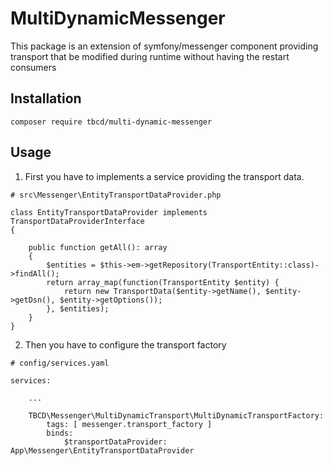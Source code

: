 # MultiDynamicMessenger

This package is an extension of symfony/messenger component providing transport that be modified during runtime
without having the restart consumers

## Installation

```
composer require tbcd/multi-dynamic-messenger
```

## Usage

1. First you have to implements a service providing the transport data.

```
# src\Messenger\EntityTransportDataProvider.php

class EntityTransportDataProvider implements TransportDataProviderInterface
{

    public function getAll(): array
    {
        $entities = $this->em->getRepository(TransportEntity::class)->findAll();
        return array_map(function(TransportEntity $entity) {
            return new TransportData($entity->getName(), $entity->getDsn(), $entity->getOptions());
        }, $entities);
    }
}
```

2. Then you have to configure the transport factory

```
# config/services.yaml

services:

    ...

    TBCD\Messenger\MultiDynamicTransport\MultiDynamicTransportFactory:
        tags: [ messenger.transport_factory ]
        binds:
            $transportDataProvider: App\Messenger\EntityTransportDataProvider
```